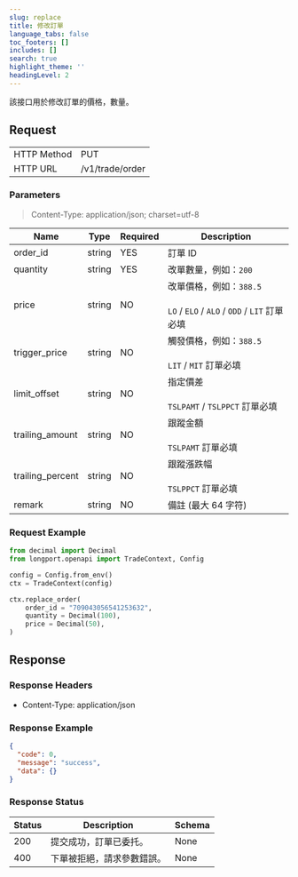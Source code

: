 ```yaml
---
slug: replace
title: 修改訂單
language_tabs: false
toc_footers: []
includes: []
search: true
highlight_theme: ''
headingLevel: 2
---
```


該接口用於修改訂單的價格，數量。

<SDKLinks module="trade" klass="TradeContext" method="replace_order" />

## Request

<table className="http-basic">
<tbody>
<tr><td className="http-basic-key">HTTP Method</td><td>PUT</td></tr>
<tr><td className="http-basic-key">HTTP URL</td><td>/v1/trade/order </td></tr>
</tbody>
</table>

### Parameters

> Content-Type: application/json; charset=utf-8

| Name             | Type   | Required | Description                                                                     |
| ---------------- | ------ | -------- | ------------------------------------------------------------------------------- |
| order_id         | string | YES      | 訂單 ID                                                                         |
| quantity         | string | YES      | 改單數量，例如：`200`                                                           |
| price            | string | NO       | 改單價格，例如：`388.5`<br/><br/> `LO` / `ELO` / `ALO` / `ODD` / `LIT` 訂單必填 |
| trigger_price    | string | NO       | 觸發價格，例如：`388.5`<br/><br/> `LIT` / `MIT` 訂單必填                        |
| limit_offset     | string | NO       | 指定價差<br/><br/> `TSLPAMT` / `TSLPPCT` 訂單必填                               |
| trailing_amount  | string | NO       | 跟蹤金額<br/><br/> `TSLPAMT` 訂單必填                                           |
| trailing_percent | string | NO       | 跟蹤漲跌幅<br/><br/> `TSLPPCT` 訂單必填                                         |
| remark           | string | NO       | 備註 (最大 64 字符)                                                             |

### Request Example

```python
from decimal import Decimal
from longport.openapi import TradeContext, Config

config = Config.from_env()
ctx = TradeContext(config)

ctx.replace_order(
    order_id = "709043056541253632",
    quantity = Decimal(100),
    price = Decimal(50),
)
```

## Response

### Response Headers

- Content-Type: application/json

### Response Example

```json
{
  "code": 0,
  "message": "success",
  "data": {}
}
```

### Response Status

| Status | Description                | Schema |
| ------ | -------------------------- | ------ |
| 200    | 提交成功，訂單已委托。     | None   |
| 400    | 下單被拒絕，請求參數錯誤。 | None   |

<aside className="success">
</aside>
